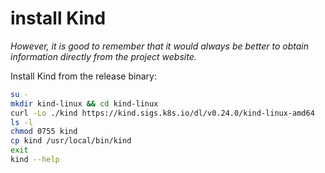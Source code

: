 # install Kind

*However, it is good to remember that it would always be better to obtain information directly from the project website.*

Install Kind from the release binary:

```bash
su -
mkdir kind-linux && cd kind-linux
curl -Lo ./kind https://kind.sigs.k8s.io/dl/v0.24.0/kind-linux-amd64
ls -l
chmod 0755 kind
cp kind /usr/local/bin/kind
exit
kind --help
```
